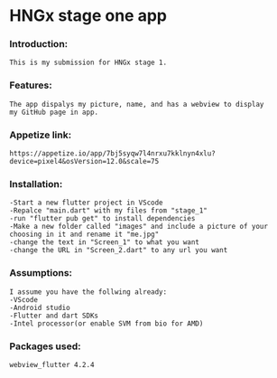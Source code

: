 # HNGx stage one app

### Introduction:
	This is my submission for HNGx stage 1.

### Features:
	The app dispalys my picture, name, and has a webview to display
	my GitHub page in app.

### Appetize link:

	https://appetize.io/app/7bj5syqw7l4nrxu7kklnyn4xlu?device=pixel4&osVersion=12.0&scale=75

### Installation:

	-Start a new flutter project in VScode
	-Repalce "main.dart" with my files from "stage_1"
	-run "flutter pub get" to install dependencies
	-Make a new folder called "images" and include a picture of your
	choosing in it and rename it "me.jpg"
	-change the text in "Screen_1" to what you want
	-change the URL in "Screen_2.dart" to any url you want

### Assumptions:

	I assume you have the follwing already:
	-VScode
	-Android studio
	-Flutter and dart SDKs
	-Intel processor(or enable SVM from bio for AMD)
	
### Packages used:

	webview_flutter 4.2.4
